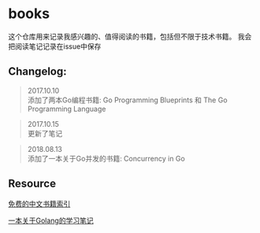 # books
这个仓库用来记录我感兴趣的、值得阅读的书籍，包括但不限于技术书籍。
我会把阅读笔记记录在issue中保存


## Changelog:
> 2017.10.10<br>
> 添加了两本Go编程书籍: Go Programming Blueprints 和 The Go Programming Language

> 2017.10.15<br>
> 更新了笔记

> 2018.08.13<br>
> 添加了一本关于Go并发的书籍: Concurrency in Go

## Resource
[免费的中文书籍索引](https://giscafer.gitbooks.io/front-end-manual/content/recommended_books/free-programming-books.html)

[一本关于Golang的学习笔记](https://liushuchun.gitbooks.io/golang/content/)
